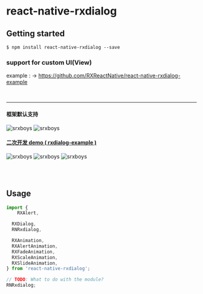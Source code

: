 
# react-native-rxdialog

## Getting started

`$ npm install react-native-rxdialog --save`

### support for custom UI(View)

example : -> https://github.com/RXReactNative/react-native-rxdialog-example

<br />

---


#### 框架默认支持
![srxboys](https://github.com/RXReactNative/react-native-rxdialog/blob/master/screen_img/1.png)
![srxboys](https://github.com/RXReactNative/react-native-rxdialog/blob/master/screen_img/2.png)

#### [ 二次开发 demo ( rxdialog-example ) ](https://github.com/RXReactNative/react-native-rxdialog-example)
![srxboys](https://github.com/RXReactNative/react-native-rxdialog/blob/master/screen_img/3.png)
![srxboys](https://github.com/RXReactNative/react-native-rxdialog/blob/master/screen_img/4.png)
![srxboys](https://github.com/RXReactNative/react-native-rxdialog/blob/master/screen_img/5.png)

<br /><br />

## Usage
```javascript
import {
	RXAlert,

  RXDialog,
  RNRxdialog,

  RXAnimation,
  RXAlertAnimation,
  RXFadeAnimation,
  RXScaleAnimation,
  RXSlideAnimation,
} from 'react-native-rxdialog';

// TODO: What to do with the module?
RNRxdialog;
```
  
